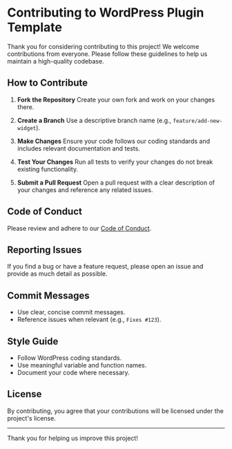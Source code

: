 # Contributing to WordPress Plugin Template

Thank you for considering contributing to this project! We welcome contributions from everyone. Please follow these guidelines to help us maintain a high-quality codebase.

## How to Contribute

1. **Fork the Repository**
  Create your own fork and work on your changes there.

2. **Create a Branch**
  Use a descriptive branch name (e.g., `feature/add-new-widget`).

3. **Make Changes**
  Ensure your code follows our coding standards and includes relevant documentation and tests.

4. **Test Your Changes**
  Run all tests to verify your changes do not break existing functionality.

5. **Submit a Pull Request**
  Open a pull request with a clear description of your changes and reference any related issues.

## Code of Conduct

Please review and adhere to our [Code of Conduct](CODE_OF_CONDUCT.md).

## Reporting Issues

If you find a bug or have a feature request, please open an issue and provide as much detail as possible.

## Commit Messages

- Use clear, concise commit messages.
- Reference issues when relevant (e.g., `Fixes #123`).

## Style Guide

- Follow WordPress coding standards.
- Use meaningful variable and function names.
- Document your code where necessary.

## License

By contributing, you agree that your contributions will be licensed under the project's license.

---

Thank you for helping us improve this project!
